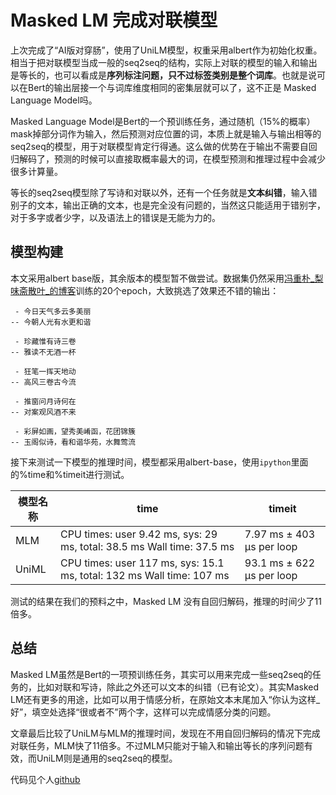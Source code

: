 # Masked LM 完成对联模型
上次完成了“AI版对穿肠”，使用了UniLM模型，权重采用albert作为初始化权重。相当于把对联模型当成一般的seq2seq的结构，实际上对联的模型的输入和输出是等长的，也可以看成是**序列标注问题，只不过标签类别是整个词库**。也就是说可以在Bert的输出层接一个与词库维度相同的密集层就可以了，这不正是 Masked Language Model吗。

Masked Language Model是Bert的一个预训练任务，通过随机（15%的概率）mask掉部分词作为输入，然后预测对应位置的词，本质上就是输入与输出相等的seq2seq的模型，用于对联模型肯定行得通。这么做的优势在于输出不需要自回归解码了，预测的时候可以直接取概率最大的词，在模型预测和推理过程中会减少很多计算量。

等长的seq2seq模型除了写诗和对联以外，还有一个任务就是**文本纠错**，输入错别子的文本，输出正确的文本，也是完全没有问题的，当然这只能适用于错别字，对于多字或者少字，以及语法上的错误是无能为力的。

## 模型构建
本文采用albert base版，其余版本的模型暂不做尝试。数据集仍然采用[冯重朴_梨味斋散叶_的博客](https://github.com/wb14123/couplet-dataset)训练的20个epoch，大致挑选了效果还不错的输出：

```
 - 今日天气多云多美丽
-- 今朝人光有水更和谐

 - 珍藏惟有诗三卷
-- 雅读不无酒一杯

 - 狂笔一挥天地动
-- 高风三卷古今流

 - 推窗问月诗何在
-- 对案观风酒不来

 - 彩屏如画，望秀美崤函，花团锦簇
-- 玉阁似诗，看和谐华苑，水舞莺流
```

接下来测试一下模型的推理时间，模型都采用albert-base，使用`ipython`里面的%time和%timeit进行测试。

| 模型名称 | time | timeit |
| --- | --- | --- |
| MLM |  CPU times: user 9.42 ms, sys: 29 ms, total: 38.5 ms Wall time: 37.5 ms| 7.97 ms ± 403 µs per loop  |
| UniML |  CPU times: user 117 ms, sys: 15.1 ms, total: 132 ms Wall time: 107 ms| 93.1 ms ± 622 µs per loop |

测试的结果在我们的预料之中，Masked LM 没有自回归解码，推理的时间少了11倍多。

## 总结
Masked LM虽然是Bert的一项预训练任务，其实可以用来完成一些seq2seq的任务的，比如对联和写诗，除此之外还可以文本的纠错（已有论文）。其实Masked LM还有更多的用途，比如可以用于情感分析，在原始文本末尾加入“你认为这样_好”，填空处选择“很或者不”两个字，这样可以完成情感分类的问题。

文章最后比较了UniLM与MLM的推理时间，发现在不用自回归解码的情况下完成对联任务，MLM快了11倍多。不过MLM只能对于输入和输出等长的序列问题有效，而UniLM则是通用的seq2seq的模型。

代码见个人[github](https://github.com/JayChen123/ML-tutorials/blob/master/couplet/bert-MLM-couplet.ipynb)